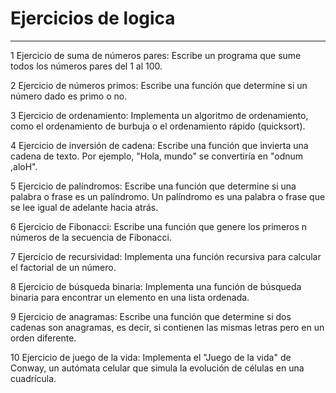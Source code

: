 # Ejercicios de logica #
---

1 Ejercicio de suma de números pares:
Escribe un programa que sume todos los números pares del 1 al 100.

2 Ejercicio de números primos:
Escribe una función que determine si un número dado es primo o no.

3  Ejercicio de ordenamiento:
    Implementa un algoritmo de ordenamiento,
    como el ordenamiento de burbuja o el ordenamiento rápido (quicksort).

4 Ejercicio de inversión de cadena:
    Escribe una función que invierta una cadena de texto.
    Por ejemplo, "Hola, mundo" se convertiría en "odnum ,aloH".

5 Ejercicio de palíndromos:
    Escribe una función que determine si una palabra o frase es un palíndromo.
    Un palíndromo es una palabra o frase que se lee igual de adelante hacia atrás.

6 Ejercicio de Fibonacci:
    Escribe una función que genere los primeros n números de la secuencia de Fibonacci.

7 Ejercicio de recursividad:
    Implementa una función recursiva para calcular el factorial de un número.

8 Ejercicio de búsqueda binaria:
    Implementa una función de búsqueda binaria para encontrar un elemento en una lista ordenada.

9 Ejercicio de anagramas:
    Escribe una función que determine si dos cadenas son anagramas,
    es decir, si contienen las mismas letras pero en un orden diferente.

10 Ejercicio de juego de la vida:
    Implementa el "Juego de la vida" de Conway,
    un autómata celular que simula la evolución de células en una cuadrícula.